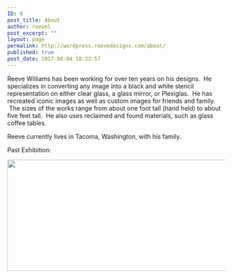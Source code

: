 ```yaml
---
ID: 8
post_title: About
author: reevel
post_excerpt: ""
layout: page
permalink: http://wordpress.reevedesigns.com/about/
published: true
post_date: 2017-08-04 18:22:57
---
```

Reeve Williams has been working for over ten years on his designs.  He specializes in converting any image into a black and white stencil representation on either clear glass, a glass mirror, or Plexiglas.  He has recreated iconic images as well as custom images for friends and family.  The sizes of the works range from about one foot tall (hand held) to about five feet tall.  He also uses reclaimed and found materials, such as glass coffee tables.

Reeve currently lives in Tacoma, Washington, with his family.

Past Exhibition:

<img class="alignnone wp-image-101" src="http://wordpress.reevedesigns.com/wp-content/uploads/2017/08/the-dust-collection-horizontal.jpg" alt="" width="731" height="256" />